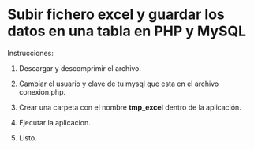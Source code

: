 # Subir fichero excel y guardar los datos en una tabla en PHP y MySQL

Instrucciones:

1. Descargar y descomprimir el archivo.

2. Cambiar el usuario y clave de tu mysql que esta en el archivo conexion.php.

3. Crear una carpeta con el nombre <strong>tmp_excel</strong> dentro de la aplicación.

3. Ejecutar la aplicacion.

4. Listo.
